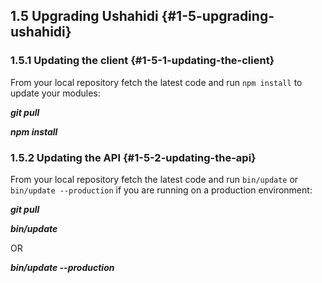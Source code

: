 ## 1.5 Upgrading Ushahidi {#1-5-upgrading-ushahidi}

### 1.5.1 Updating the client {#1-5-1-updating-the-client}

From your local repository fetch the latest code and run `npm install` to update your modules:

**_git pull_**

**_npm install_**

### 1.5.2 Updating the API {#1-5-2-updating-the-api}

From your local repository fetch the latest code and run `bin/update` or `bin/update --production` if you are running on a production environment:

**_git pull_**

**_bin/update_**

OR

**_bin/update --production_**